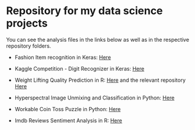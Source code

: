 # Repository for my data science projects

You can see the analysis files in the links below as well as in the respective repository folders.

* Fashion Item recognition in Keras: [Here](https://nbviewer.jupyter.org/github/Costaspap/Data-Analyses-and-Projects/blob/master/Deep_Learning_Course_Project_Fashion_Mnist/DL_Project_Fashion_MNIST.ipynb)

* Kaggle Competition - Digit Recognizer in Keras: [Here](https://nbviewer.jupyter.org/github/Costaspap/Data-Analyses-and-Projects/blob/master/Kaggle_Digit_Recognizer_in_Keras/Digit_Recognizer_Keras.ipynb)

* Weight Lifting Quality Prediction in R: [Here](http://costaspap.github.io/MachineLearning.html) and the relevant repository [Here](https://github.com/Costaspap/Machine-Learning-Coursera-Project)

* Hyperspectral Image Unmixing and Classification in Python: [Here](https://nbviewer.jupyter.org/github/Costaspap/Data-Analyses-and-Projects/blob/master/Hyperspectral_Image_Unmixing_and_Classification_Project/Hyperspectral_Image_Unmixing_and_Classification.ipynb)

* Workable Coin Toss Puzzle in Python: [Here](https://nbviewer.jupyter.org/github/Costaspap/Data-Analyses-and-Projects/blob/master/Workable_Coin_Toss_Puzzle/Coin_Toss_Puzzle.ipynb)

* Imdb Reviews Sentiment Analysis in R: [Here](https://github.com/Costaspap/Data-Analyses-and-Projects/blob/master/Imdb_Reviews_Sentiment_Analysis/Imdb_Sentiment_Analysis.pdf)
